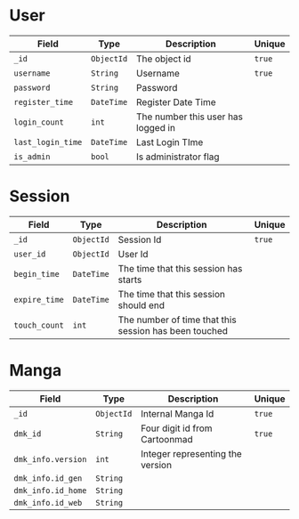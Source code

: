 # User

| Field | Type | Description | Unique |
|-------|------|-------------|--------|
| `_id` | `ObjectId` | The object id | `true` |
| `username` | `String` | Username | `true` |
| `password` | `String` | Password | |
| `register_time` | `DateTime` | Register Date Time | |
| `login_count` | `int` | The number this user has logged in | |
| `last_login_time` | `DateTime` | Last Login TIme | |
| `is_admin` | `bool` | Is administrator flag | |

# Session

| Field | Type | Description | Unique |
|-------|------|-------------|--------|
| `_id` | `ObjectId` | Session Id | `true` |
| `user_id` | `ObjectId` | User Id | |
| `begin_time` | `DateTime` | The time that this session has starts | |
| `expire_time` | `DateTime` | The time that this session should end | |
| `touch_count` | `int` | The number of time that this session has been touched | |

# Manga

| Field | Type | Description | Unique |
|-------|------|-------------|--------|
| `_id` | `ObjectId` | Internal Manga Id | `true` |
| `dmk_id` | `String` | Four digit id from Cartoonmad | `true` |
| `dmk_info.version` | `int` | Integer representing the version | |
| `dmk_info.id_gen` | `String` | | |
| `dmk_info.id_home` | `String` | | |
| `dmk_info.id_web` | `String` | | |